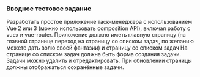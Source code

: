 ### Вводное тестовое задание


Разработать простое приложение таск-менеджера с использованием Vue 2 или 3 (можно использовать composition API), включая работу с vuex и vue-router.
Приложение должно иметь главную страницу (на главной странице переход на страницу со списком задач, по желанию можете дать волю своей фантазии) и страницу со списком задач
На странице со списком задач должна быть форма создания задачи.
Задачи можно удалить и отредактировать. При обновлении страницы должны отображаться сохранённые задачи.

